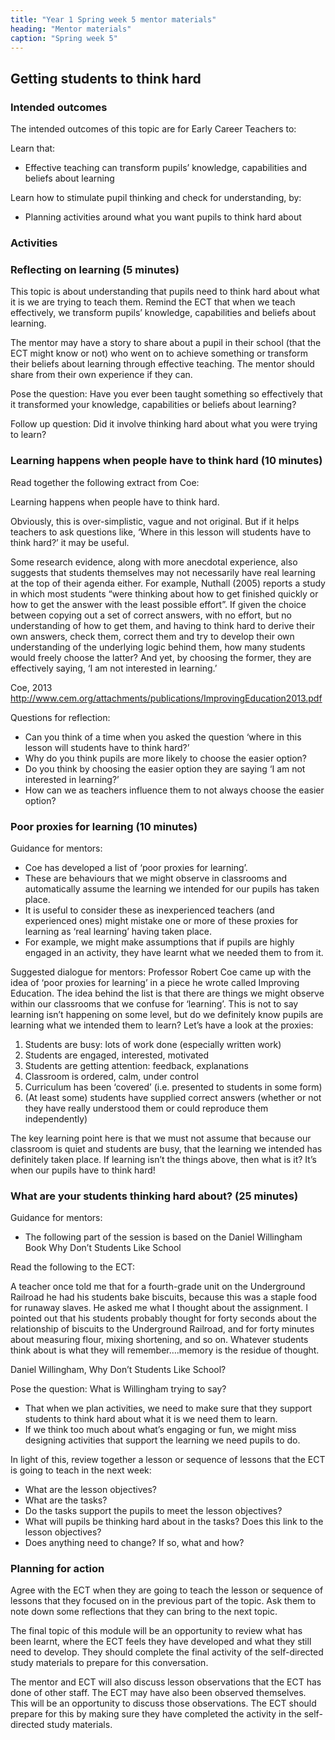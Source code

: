```yaml
---
title: "Year 1 Spring week 5 mentor materials"
heading: "Mentor materials"
caption: "Spring week 5"
---
```


## Getting students to think hard

### Intended outcomes

The intended outcomes of this topic are for Early Career Teachers to:

Learn that:

- Effective teaching can transform pupils’ knowledge, capabilities and beliefs about learning

Learn how to stimulate pupil thinking and check for understanding, by:

- Planning activities around what you want pupils to think hard about

### Activities

### Reflecting on learning (5 minutes)

This topic is about understanding that pupils need to think hard about what it is we are trying to teach them.
Remind the ECT that when we teach effectively, we transform pupils’ knowledge, capabilities and beliefs about learning.

The mentor may have a story to share about a pupil in their school (that the ECT might know or not) who went on to achieve something or transform their beliefs about learning through effective teaching. The mentor should share from their own experience if they can.

Pose the question: Have you ever been taught something so effectively that it transformed your knowledge, capabilities or beliefs about learning?

Follow up question: Did it involve thinking hard about what you were trying to learn?

### Learning happens when people have to think hard (10 minutes)

Read together the following extract from Coe:

Learning happens when people have to think hard.

Obviously, this is over-simplistic, vague and not original. But if it helps teachers to ask questions like, ‘Where in this lesson will students have to think hard?’ it may be useful.

Some research evidence, along with more anecdotal experience, also suggests that students themselves may not necessarily have real learning at the top of their agenda either. For example, Nuthall (2005) reports a study in which most students “were thinking about how to get finished quickly or how to get the answer with the least possible effort”. If given the choice between copying out a set of correct answers, with no effort, but no understanding of how to get them, and having to think hard to derive their own answers, check them, correct them and try to develop their own understanding of the underlying logic behind them, how many students would freely choose the latter? And yet, by choosing the former, they are effectively saying, ‘I am not interested in learning.’

Coe, 2013 <http://www.cem.org/attachments/publications/ImprovingEducation2013.pdf>

Questions for reflection:

- Can you think of a time when you asked the question ‘where in this lesson will students have to think hard?’
- Why do you think pupils are more likely to choose the easier option?
- Do you think by choosing the easier option they are saying ‘I am not interested in learning?’
- How can we as teachers influence them to not always choose the easier option?

### Poor proxies for learning (10 minutes)

Guidance for mentors:

- Coe has developed a list of ‘poor proxies for learning’.
- These are behaviours that we might observe in classrooms and automatically assume the learning we intended for our pupils has taken place.
- It is useful to consider these as inexperienced teachers (and experienced ones) might mistake one or more of these proxies for learning as ‘real learning’ having taken place.
- For example, we might make assumptions that if pupils are highly engaged in an activity, they have learnt what we needed them to from it.

Suggested dialogue for mentors: Professor Robert Coe came up with the idea of ‘poor proxies for learning’ in a piece he wrote called Improving Education. The idea behind the list is that there are things we might observe within our classrooms that we confuse for ‘learning’. This is not to say learning isn’t happening on some level, but do we definitely know pupils are learning what we intended them to learn? Let’s have a look at the proxies:

1. Students are busy: lots of work done (especially written work)
2. Students are engaged, interested, motivated
3. Students are getting attention: feedback, explanations
4. Classroom is ordered, calm, under control
5. Curriculum has been ‘covered’ (i.e. presented to students in some form)
6. (At least some) students have supplied correct answers (whether or not they have really understood them or could reproduce them independently)

The key learning point here is that we must not assume that because our classroom is quiet and students are busy, that the learning we intended has definitely taken place. If learning isn’t the things above, then what is it? It’s when our pupils have to think hard!

### What are your students thinking hard about? (25 minutes)

Guidance for mentors:

- The following part of the session is based on the Daniel Willingham Book Why Don’t Students Like
  School

Read the following to the ECT:

A teacher once told me that for a fourth-grade unit on the Underground Railroad he had his students bake biscuits, because this was a staple food for runaway slaves. He asked me what I thought about the assignment. I pointed out that his students probably thought for forty seconds about the relationship of biscuits to the Underground Railroad, and for forty minutes about measuring flour, mixing shortening, and so on. Whatever students think about is what they will remember….memory is the residue of thought.

Daniel Willingham, Why Don’t Students Like School?

Pose the question: What is Willingham trying to say?

- That when we plan activities, we need to make sure that they support students to think hard about what it is we need them to learn.
- If we think too much about what’s engaging or fun, we might miss designing activities that support the learning we need pupils to do.

In light of this, review together a lesson or sequence of lessons that the ECT is going to teach in the next week:

- What are the lesson objectives?
- What are the tasks?
- Do the tasks support the pupils to meet the lesson objectives?
- What will pupils be thinking hard about in the tasks? Does this link to the lesson objectives?
- Does anything need to change? If so, what and how?

### Planning for action

Agree with the ECT when they are going to teach the lesson or sequence of lessons that they focused on in the previous part of the topic. Ask them to note down some reflections that they can bring to the next topic.

The final topic of this module will be an opportunity to review what has been learnt, where the ECT feels they have developed and what they still need to develop. They should complete the final activity of the self-directed study materials to prepare for this conversation.

The mentor and ECT will also discuss lesson observations that the ECT has done of other staff. The ECT may have also been observed themselves. This will be an opportunity to discuss those observations. The ECT should prepare for this by making sure they have completed the activity in the self-directed study materials.
